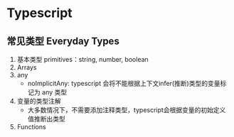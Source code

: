 # Typescript

## 常见类型 Everyday Types

1. 基本类型 primitives：string, number, boolean
2. Arrays
3. any
   - noImplicitAny: typescript 会将不能根据上下文infer(推断)类型的变量标记为 any 类型
4. 变量的类型注解
   - 大多数情况下，不需要添加注释类型，typescript会根据变量的初始定义值推断出类型
5. Functions
